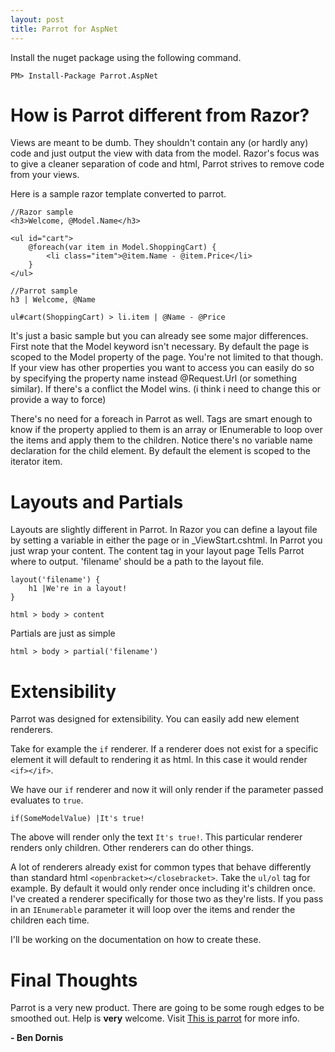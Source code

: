 ```yaml
---
layout: post
title: Parrot for AspNet
---
```


Install the nuget package using the following command.
<div class="nuget-badge"><p><code>PM&gt; Install-Package Parrot.AspNet</code></p></div>

How is Parrot different from Razor?
===================================

Views are meant to be dumb. They shouldn't contain any (or hardly any) code and just output the view with data from the model. Razor's focus was to give a cleaner separation of code and html, Parrot strives to remove code from your views.

Here is a sample razor template converted to parrot.

    //Razor sample
    <h3>Welcome, @Model.Name</h3>
    
    <ul id="cart">
    	@foreach(var item in Model.ShoppingCart) {
    		<li class="item">@item.Name - @item.Price</li>
    	}
    </ul>

    //Parrot sample
    h3 | Welcome, @Name
    
    ul#cart(ShoppingCart) > li.item | @Name - @Price

It's just a basic sample but you can already see some major differences. First note that the Model keyword isn't necessary. By default the page is scoped to the Model property of the page.
You're not limited to that though. If your view has other properties you want to access you can easily do so by specifying the property name instead @Request.Url (or something similar). If there's a conflict the Model wins. (i think i need to change this or provide a way to force)

There's no need for a foreach in Parrot as well. Tags are smart enough to know if the property applied to them is an array or IEnumerable to loop over the items and apply them to the children. 
Notice there's no variable name declaration for the child element. By default the element is scoped to the iterator item.

Layouts and Partials
====================

Layouts are slightly different in Parrot. In Razor you can define a layout file by setting a variable in either the page or in _ViewStart.cshtml. In Parrot you just wrap your content. The content tag in your layout page
Tells Parrot where to output. 'filename' should be a path to the layout file.

    layout('filename') {
    	h1 |We're in a layout!
    }

    html > body > content
	
Partials are just as simple

	html > body > partial('filename')

Extensibility
=============

Parrot was designed for extensibility. You can easily add new element renderers. 

Take for example the `if` renderer. If a renderer does not exist for a specific element it will default to rendering it as html. In this case it would render `<if></if>`.

We have our `if` renderer and now it will only render if the parameter passed evaluates to `true`.

    if(SomeModelValue) |It's true!
	
The above will render only the text `It's true!`. This particular renderer renders only children. Other renderers can do other things.

A lot of renderers already exist for common types that behave differently than standard html `<openbracket></closebracket>`. Take the `ul/ol` tag for example. By default it would only render once including it's children once.
I've created a renderer specifically for those two as they're lists. If you pass in an `IEnumerable` parameter it will loop over the items and render the children each time.

I'll be working on the documentation on how to create these.


Final Thoughts
==============

Parrot is a very new product. There are going to be some rough edges to be smoothed out. Help is **very** welcome. Visit [This is parrot](http://thisisparrot.com/) for more info.

**- Ben Dornis**